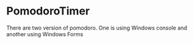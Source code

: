 # PomodoroTimer

There are two version of pomodoro. One is using Windows console and another using Windows Forms
 
